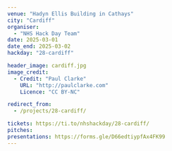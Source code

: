 ```yaml
---
venue: "Hadyn Ellis Building in Cathays"
city: "Cardiff"
organiser:
  - "NHS Hack Day Team"
date: 2025-03-01
date_end: 2025-03-02
hackday: "28-cardiff"

header_image: cardiff.jpg
image_credit: 
  - Credit: "Paul Clarke"
    URL: "http://paulclarke.com"
    Licence: "CC BY-NC"

redirect_from:
  - /projects/28-cardiff/

tickets: https://ti.to/nhshackday/28-cardiff/
pitches: 
presentations: https://forms.gle/D66edtiypfAx4FK99
---
```

